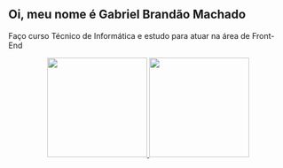 ## Oi, meu nome é Gabriel Brandão Machado 
 Faço curso Técnico de Informática e estudo para atuar na área de Front-End
<div align="center">
  <a href="https://github.com/0LBb">
  <img height="180em" src="https://github-readme-stats.vercel.app/api?username=0LBb&show_icons=true&theme=dracula&include_all_commits=true&count_private=true"/>
  <img height="180em" src="https://github-readme-stats.vercel.app/api/top-langs/?username=0LBb&layout=compact&langs_count=7&theme=dracula"/>
</div>
